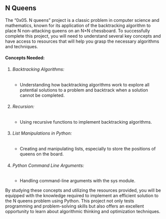 ## N Queens

<p>The “0x05. N queens” project is a classic problem in computer science and mathematics, known for its application of the backtracking algorithm to place N non-attacking queens on an N×N chessboard. To successfully complete this project, you will need to understand several key concepts and have access to resources that will help you grasp the necessary algorithms and techniques.</p>

<h4>Concepts Needed:</h4>
<ol>
<li><h6>Backtracking Algorithms:</h6>
<ul><li>
Understanding how backtracking algorithms work to explore all potential solutions to a problem and backtrack when a solution cannot be completed.</li>
</ul>
</li>
<li><h6>Recursion:</h6>
<ul><li>
Using recursive functions to implement backtracking algorithms.</li>
</ul>
</li>
<li><h6>List Manipulations in Python:</h6>
<ul><li>
Creating and manipulating lists, especially to store the positions of queens on the board.</li>
</ul>
</li>
<li><h6>Python Command Line Arguments:</h6>
<ul><li>
Handling command-line arguments with the sys module.</li>
</ul>
</li>
</ol>
<p>By studying these concepts and utilizing the resources provided, you will be equipped with the knowledge required to implement an efficient solution to the N queens problem using Python. This project not only tests programming and problem-solving skills but also offers an excellent opportunity to learn about algorithmic thinking and optimization techniques.</p>